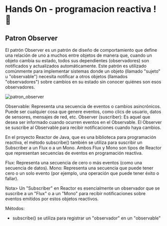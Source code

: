 # Hands On - programacion reactiva ! 📖
## Patron Observer 
El patrón Observer es un patrón de diseño de comportamiento que define una relación de uno a muchos entre objetos de manera que, cuando un objeto cambia su estado, todos sus dependientes (observadores) son notificados y actualizados automáticamente. Este patrón es utilizado comúnmente para implementar sistemas donde un objeto (llamado "sujeto" u "observable") necesita notificar a otros objetos (llamados "observadores") sobre cambios en su estado sin conocer quiénes son esos observadores.

![patron_observer](https://github.com/nakiviar/spring-reactor-demo/assets/54564415/8e0cf10e-6115-4a0a-ad17-edd6126dae04)

 Observable: Representa una secuencia de eventos o cambios asincrónicos. Puede ser cualquier cosa que genere eventos, como clics de usuario, datos de sensores, mensajes de red, etc.
 Observer (suscriber): Es aquel que desea ser informado cuando ocurren eventos en el Observable. El Observer se suscribe al Observable para recibir notificaciones cuando haya cambios.
  
 En el proyecto Reactor de Java, que es una biblioteca para programación reactiva, el método subscribe() también se utiliza para suscribir un Subscriber a un Flux o a un Mono. Ambos Flux y Mono son tipos de Reactor que representan secuencias de eventos en programación reactiva.

 Flux: Representa una secuencia de cero o más eventos (como una secuencia de datos).
 Mono: Representa una secuencia que puede tener cero o un solo evento (por ejemplo, una operación que puede tener éxito o fallar).
 
 Nota> Un "Subscriber" en Reactor es esencialmente un observador que se suscribe a un "Flux" o a un "Mono" para recibir notificaciones sobre eventos emitidos por estos objetos reactivos.
 
 Métodos:
 - subscribe() se utiliza para registrar un "observador" en un "observable"
 
